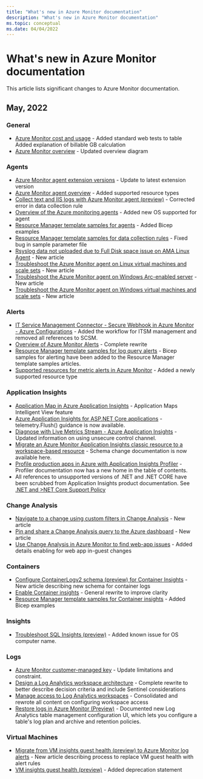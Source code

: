 ```yaml
---
title: "What's new in Azure Monitor documentation"
description: "What's new in Azure Monitor documentation"
ms.topic: conceptual
ms.date: 04/04/2022
---
```


# What's new in Azure Monitor documentation

This article lists significant changes to Azure Monitor documentation.

## May, 2022

### General

- [Azure Monitor cost and usage](usage-estimated-costs.md) - Added standard web tests to table<br>Added explanation of billable GB calculation
- [Azure Monitor overview](overview.md) - Updated overview diagram

### Agents

- [Azure Monitor agent extension versions](agents/azure-monitor-agent-extension-versions.md) - Update to latest extension version
- [Azure Monitor agent overview](agents/azure-monitor-agent-overview.md) - Added supported resource types
- [Collect text and IIS logs with Azure Monitor agent (preview)](agents/data-collection-text-log.md) - Corrected error in data collection rule
- [Overview of the Azure monitoring agents](agents/agents-overview.md) - Added new OS supported for agent
- [Resource Manager template samples for agents](agents/resource-manager-agent.md) - Added Bicep examples
- [Resource Manager template samples for data collection rules](agents/resource-manager-data-collection-rules.md) - Fixed bug in sample parameter file
- [Rsyslog data not uploaded due to Full Disk space issue on AMA Linux Agent](agents/azure-monitor-agent-troubleshoot-linux-vm-rsyslog.md) - New article
- [Troubleshoot the Azure Monitor agent on Linux virtual machines and scale sets](agents/azure-monitor-agent-troubleshoot-linux-vm.md) - New article
- [Troubleshoot the Azure Monitor agent on Windows Arc-enabled server](agents/azure-monitor-agent-troubleshoot-windows-arc.md) - New article
- [Troubleshoot the Azure Monitor agent on Windows virtual machines and scale sets](agents/azure-monitor-agent-troubleshoot-windows-vm.md) - New article

### Alerts

- [IT Service Management Connector - Secure Webhook in Azure Monitor - Azure Configurations](alerts/itsm-connector-secure-webhook-connections-azure-configuration.md) - Added the workflow for ITSM management and removed all references to SCSM.
- [Overview of Azure Monitor Alerts](alerts/alerts-overview.md) - Complete rewrite
- [Resource Manager template samples for log query alerts](alerts/resource-manager-alerts-log.md) - Bicep samples for alerting have been added to the Resource Manager template samples articles.
- [Supported resources for metric alerts in Azure Monitor](alerts/alerts-metric-near-real-time.md) - Added a newly supported resource type

### Application Insights

- [Application Map in Azure Application Insights](app/app-map.md) - Application Maps Intelligent View feature
- [Azure Application Insights for ASP.NET Core applications](app/asp-net-core.md) - telemetry.Flush() guidance is now available.
- [Diagnose with Live Metrics Stream - Azure Application Insights](app/live-stream.md) - Updated information on using unsecure control channel.
- [Migrate an Azure Monitor Application Insights classic resource to a workspace-based resource](app/convert-classic-resource.md) - Schema change documentation is now available here.
- [Profile production apps in Azure with Application Insights Profiler](profiler/profiler-overview.md) - Profiler documentation now has a new home in the table of contents.
- All references to unsupported versions of .NET and .NET CORE have been scrubbed from Application Insights product documentation. See [.NET and >NET Core Support Policy](https://dotnet.microsoft.com/platform/support/policy/dotnet-core)
### Change Analysis

- [Navigate to a change using custom filters in Change Analysis](change/change-analysis-custom-filters.md) - New article
- [Pin and share a Change Analysis query to the Azure dashboard](change/change-analysis-query.md) - New article
- [Use Change Analysis in Azure Monitor to find web-app issues](change/change-analysis.md) - Added details  enabling for web app in-guest changes
### Containers

- [Configure ContainerLogv2 schema (preview) for Container Insights](containers/container-insights-logging-v2.md) - New article describing new schema for container logs
- [Enable Container insights](containers/container-insights-onboard.md) - General rewrite to improve clarity
- [Resource Manager template samples for Container insights](containers/resource-manager-container-insights.md) - Added Bicep examples
### Insights

- [Troubleshoot SQL Insights (preview)](insights/sql-insights-troubleshoot.md) - Added known issue for OS computer name.
### Logs

- [Azure Monitor customer-managed key](logs/customer-managed-keys.md) - Update limitations and constraint.
- [Design a Log Analytics workspace architecture](logs/workspace-design.md) - Complete rewrite to better describe decision criteria and include Sentinel considerations
- [Manage access to Log Analytics workspaces](logs/manage-access.md) - Consolidated and rewrote all content on configuring workspace access
- [Restore logs in Azure Monitor (Preview)](logs/restore.md) - Documented new Log Analytics table management configuration UI, which lets you configure a table's log plan and archive and retention policies.

### Virtual Machines

- [Migrate from VM insights guest health (preview) to Azure Monitor log alerts](vm/vminsights-health-migrate.md) - New article describing process to replace VM guest health with alert rules
- [VM insights guest health (preview)](vm/vminsights-health-overview.md) - Added deprecation statement